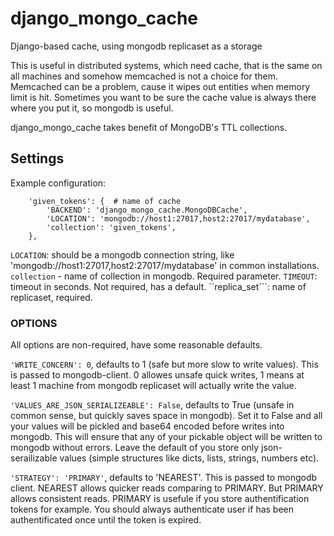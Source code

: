 # django_mongo_cache
Django-based cache, using mongodb replicaset as a storage

This is useful in distributed systems, which need cache, that is the same on all machines and somehow memcached is not a choice for them. Memcached can be a problem, cause it wipes out entities when memory limit is hit. Sometimes you want to be sure the cache value is always there where you put it, so mongodb is useful. 

django_mongo_cache takes benefit of MongoDB's TTL collections. 

## Settings 

Example configuration:
```
    'given_tokens': {  # name of cache
        'BACKEND': 'django_mongo_cache.MongoDBCache',
        'LOCATION': 'mongodb://host1:27017,host2:27017/mydatabase',
        'collection': 'given_tokens',
    },
```

```LOCATION```: should be a mongodb connection string, like 'mongodb://host1:27017,host2:27017/mydatabase' in common installations.
```collection``` - name of collection in mongodb. Required parameter.
```TIMEOUT```: timeout in seconds. Not required, has a default.
``replica_set```: name of replicaset, required.


### OPTIONS

All options are non-required, have some reasonable defaults.

```'WRITE_CONCERN': 0```, defaults to 1 (safe but more slow to write values). This is passed to mongodb-client. 0 allowes unsafe quick writes, 1 means at least 1 machine from mongodb replicaset will actually write the value.

```'VALUES_ARE_JSON_SERIALIZEABLE': False```, defaults to True (unsafe in common sense, but quickly saves space in mongodb). Set it to False and all your values will be pickled and base64 encoded before writes into mongodb. This will ensure that any of your pickable object will be written to mongodb without errors. Leave the default of you store only json-serailizable values (simple structures like dicts, lists, strings, numbers etc).

```'STRATEGY': 'PRIMARY'```, defaults to 'NEAREST'. This is passed to mongodb client. NEAREST allows quicker reads comparing to PRIMARY. But PRIMARY allows consistent reads. PRIMARY is usefule if you store authentification tokens for example. You should always authenticate user if has been authentificated once until the token is expired.


